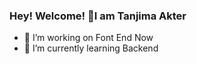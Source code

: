 ### Hey! Welcome! 👋I am Tanjima Akter

- 🔭 I’m working on Font End Now
- 🌱 I’m currently learning Backend
